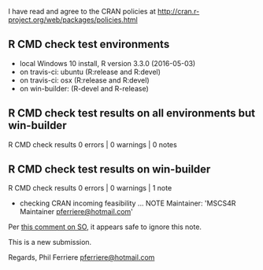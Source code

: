 I have read and agree to the CRAN policies at
http://cran.r-project.org/web/packages/policies.html

## R CMD check test environments
* local Windows 10 install, R version 3.3.0 (2016-05-03)
* on travis-ci: ubuntu (R:release and R:devel)
* on travis-ci: osx (R:release and R:devel)
* on win-builder: (R-devel and R-release)

## R CMD check test results on all environments but win-builder
R CMD check results
0 errors | 0 warnings | 0 notes

## R CMD check test results on win-builder
R CMD check results
0 errors | 0 warnings | 1 note

* checking CRAN incoming feasibility ... NOTE
Maintainer: 'MSCS4R Maintainer <pferriere@hotmail.com>'

Per [this comment on SO](http://stackoverflow.com/a/23831508), it appears safe to ignore this note.

This is a new submission.

Regards,
Phil Ferriere <pferriere@hotmail.com>
